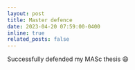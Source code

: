 ```yaml
---
layout: post
title: Master defence
date: 2023-04-20 07:59:00-0400
inline: true
related_posts: false
---
```


Successfully defended my MASc thesis :smile:
